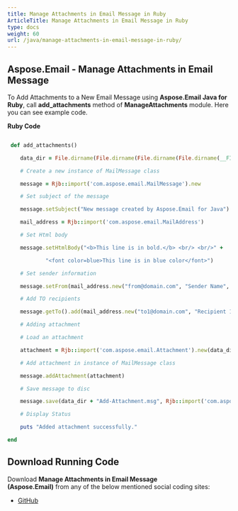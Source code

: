 ```yaml
---
title: Manage Attachments in Email Message in Ruby
ArticleTitle: Manage Attachments in Email Message in Ruby
type: docs
weight: 60
url: /java/manage-attachments-in-email-message-in-ruby/
---
```


## **Aspose.Email - Manage Attachments in Email Message**
To Add Attachments to a New Email Message using **Aspose.Email Java for Ruby**, call **add_attachments** method of **ManageAttachments** module. Here you can see example code.

**Ruby Code**

``` ruby

 def add_attachments()

    data_dir = File.dirname(File.dirname(File.dirname(File.dirname(__FILE__)))) + '/data/'

    # Create a new instance of MailMessage class

    message = Rjb::import('com.aspose.email.MailMessage').new

    # Set subject of the message

    message.setSubject("New message created by Aspose.Email for Java")

    mail_address = Rjb::import('com.aspose.email.MailAddress')

    # Set Html body

    message.setHtmlBody("<b>This line is in bold.</b> <br/> <br/>" +

            "<font color=blue>This line is in blue color</font>")

    # Set sender information

    message.setFrom(mail_address.new("from@domain.com", "Sender Name", false))

    # Add TO recipients

    message.getTo().add(mail_address.new("to1@domain.com", "Recipient 1", false))

    # Adding attachment

    # Load an attachment

    attachment = Rjb::import('com.aspose.email.Attachment').new(data_dir + "attachment.txt")

    # Add attachment in instance of MailMessage class

    message.addAttachment(attachment)

    # Save message to disc

    message.save(data_dir + "Add-Attachment.msg", Rjb::import('com.aspose.email.MessageFormat').getMsg())

    # Display Status

    puts "Added attachment successfully."

end

```
## **Download Running Code**
Download **Manage Attachments in Email Message (Aspose.Email)** from any of the below mentioned social coding sites:

- [GitHub](https://github.com/aspose-email/Aspose.Email-for-Java/blob/master/Plugins/Aspose_Email_Java_for_Ruby/lib/asposeemailjava/Email/manageattachments.rb)
